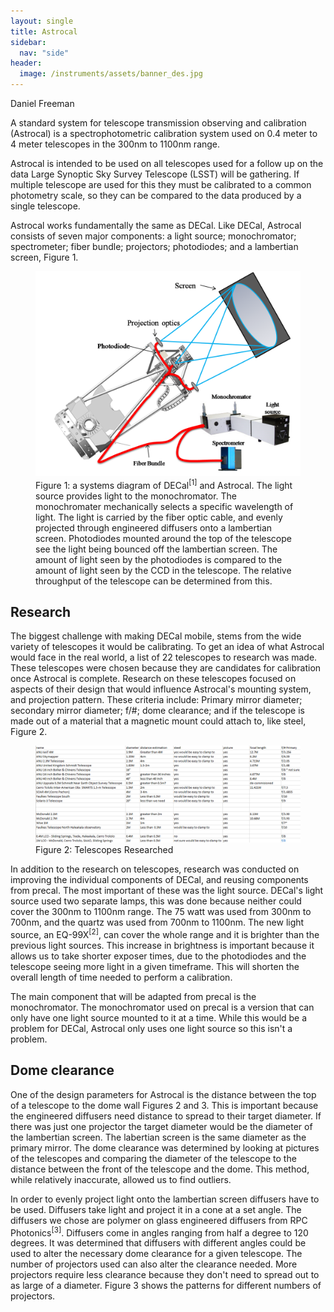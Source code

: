 ```yaml
---
layout: single
title: Astrocal
sidebar:
  nav: "side"
header:
  image: /instruments/assets/banner_des.jpg
---
```

Daniel Freeman

A standard system for telescope transmission observing and calibration (Astrocal) is a spectrophotometric calibration system used on 0.4 meter to 4 meter telescopes in the 300nm to 1100nm range.

Astrocal is intended to be used on all telescopes used for a follow up on the data Large Synoptic Sky Survey Telescope (LSST) will be gathering. If multiple telescope are used for this they must be calibrated to a common photometry scale, so they can be compared to the data produced by a single telescope.

Astrocal works fundamentally the same as DECal. Like DECal, Astrocal consists of seven major components: a light source; monochromator; spectrometer; fiber bundle; projectors; photodiodes; and a lambertian screen, Figure 1.

<figure>
  <img src="../instruments/assets/DeCal_layout.png" alt="DECal Layout">
  <figcaption>Figure 1: a systems diagram of DECal<sup>[1]</sup> and Astrocal. The light source provides light to the monochromator. The monochromater mechanically selects a specific wavelength of light. The light is carried by the fiber optic cable, and evenly projected through engineered diffusers onto a lambertian screen. Photodiodes mounted around the top of the telescope see the light being bounced off the lambertian screen. The amount of light seen by the photodiodes is compared to the amount of light seen by the CCD in the telescope. The relative throughput of the telescope can be determined from this.</figcaption>
</figure>

## Research
The biggest challenge with making DECal mobile, stems from the wide variety of telescopes it would be calibrating. To get an idea of what Astrocal would face in the real world, a list of 22 telescopes to research was made. These telescopes were chosen because they are candidates for calibration once Astrocal is complete. Research on these telescopes focused on aspects of their design that would influence Astrocal's mounting system, and projection pattern. These criteria include: Primary mirror diameter; secondary mirror diameter; f/#; dome clearance; and if the telescope is made out of a material that a magnetic mount could attach to, like steel, Figure 2.

<figure>
  <img src="/instruments/assets/telescopes.PNG" alt="Telescopes Researched">
  <figcaption>Figure 2: Telescopes Researched</figcaption>
</figure>

In addition to the research on telescopes, research was conducted on improving the individual components of DECal, and reusing components from precal. The most important of these was the light source. DECal's light source used two separate lamps, this was done because neither could cover the 300nm to 1100nm range. The 75 watt was used from 300nm to 700nm, and the quartz was used from 700nm to 1100nm. The new light source, an EQ-99X<sup>[2]</sup>, can cover the whole range and it is brighter than the previous light sources. This increase in brightness is important because it allows us to take shorter exposer times, due to the photodiodes and the telescope seeing more light in a given timeframe. This will shorten the overall length of time needed to perform a calibration.

The main component that will be adapted from precal is the monochromator. The monochromator used on precal is a version that can only have one light source mounted to it at a time. While this would be a problem for DECal, Astrocal only uses one light source so this isn't a problem.

## Dome clearance
One of the design parameters for Astrocal is the distance between the top of a telescope to the dome wall Figures 2 and 3. This is important because the engineered diffusers need distance to spread to their target diameter. If there was just one projector the target diameter would be the diameter of the lambertian screen. The labertian screen is the same diameter as the primary mirror. The dome clearance was determined by looking at pictures of the telescopes and comparing the diameter of the telescope to the distance between the front of the telescope and the dome. This method, while relatively inaccurate, allowed us to find outliers.

In order to evenly project light onto the lambertian screen diffusers have to be used. Diffusers take light and project it in a cone at a set angle. The diffusers we chose are polymer on glass engineered diffusers from RPC Photonics<sup>[3]</sup>. Diffusers come in angles ranging from half a degree to 120 degrees. It was determined that diffusers with different angles could be used to alter the necessary dome clearance for a given telescope. The number of projectors used can also alter the clearance needed. More projectors require less clearance because they don't need to spread out to as large of a diameter. Figure 3 shows the patterns for different numbers of projectors.
